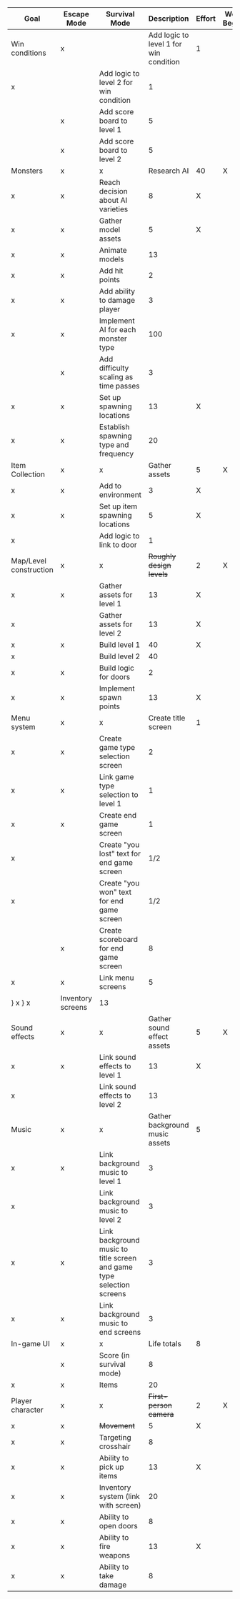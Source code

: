 Goal | Escape Mode | Survival Mode | Description | Effort | Work Begun
-----|-------------|---------------|-------------|--------|------------
Win conditions | x |  | Add logic to level 1 for win condition | 1 | 
 | x |   | Add logic to level 2 for win condition | 1 |
 |   | x | Add score board to level 1 | 5 |
 |   | x | Add score board to level 2 | 5 |
Monsters | x | x | Research AI | 40 | X
 | x | x | Reach decision about AI varieties | 8 | X
 | x | x | Gather model assets | 5 | X
 | x | x | Animate models | 13 |
 | x | x | Add hit points | 2 |
 | x | x | Add ability to damage player | 3 |
 | x | x | Implement AI for each monster type | 100 |
 |   | x | Add difficulty scaling as time passes | 3 |
 | x | x | Set up spawning locations | 13 | X
 | x | x | Establish spawning type and frequency | 20 |
Item Collection | x | x | Gather assets | 5 | X
 | x | x | Add to environment | 3 | X
 | x | x | Set up item spawning locations | 5 | X
 | x |   | Add logic to link to door | 1 |
Map/Level construction | x | x | ~~Roughly design levels~~ | 2 | X
 | x | x | Gather assets for level 1 | 13 | X
 | x |   | Gather assets for level 2 | 13 | X
 | x | x | Build level 1 | 40 | X
 | x |   | Build level 2 | 40 |
 | x | x | Build logic for doors | 2 |
 | x | x | Implement spawn points | 13 | X
Menu system | x | x | Create title screen | 1 |
 | x | x | Create game type selection screen | 2 |
 | x | x | Link game type selection to level 1 | 1 |
 | x | x | Create end game screen | 1 |
 | x |   | Create "you lost" text for end game screen | 1/2 |
 | x |   | Create "you won" text for end game screen | 1/2 |
 |   | x | Create scoreboard for end game screen | 8 |
 | x | x | Link menu screens | 5 |
 } x } x | Inventory screens | 13 |
Sound effects | x | x | Gather sound effect assets | 5 | X
 | x | x | Link sound effects to level 1 | 13 | X
 | x |   | Link sound effects to level 2 | 13 |
Music | x | x | Gather background music assets | 5 |
 | x | x | Link background music to level 1 | 3 |
 | x |   | Link background music to level 2 | 3 |
 | x | x | Link background music to title screen and game type selection screens | 3 |
 | x | x | Link background music to end screens | 3 |
In-game UI | x | x | Life totals | 8 |
 |   | x | Score (in survival mode) | 8 |
 | x | x | Items | 20 |
Player character| x | x | ~~First-person camera~~ | 2 | X
 | x | x | ~~Movement~~ | 5 | X
 | x | x | Targeting crosshair | 8 | 
 | x | x | Ability to pick up items | 13 | X
 | x | x | Inventory system (link with screen) | 20 |
 | x | x | Ability to open doors | 8 |
 | x | x | Ability to fire weapons | 13 | X
 | x | x | Ability to take damage | 8 |
